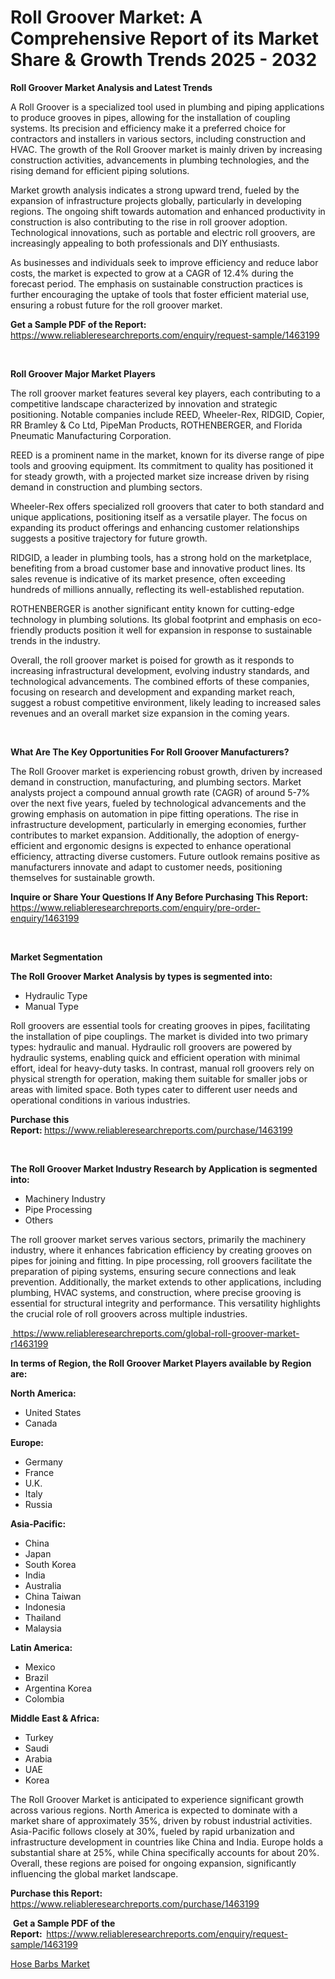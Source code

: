 <p><h1>Roll Groover Market: A Comprehensive Report of its Market Share & Growth Trends 2025 - 2032</h1></p><p><strong>Roll Groover Market Analysis and Latest Trends</strong></p>
<p><p>A Roll Groover is a specialized tool used in plumbing and piping applications to produce grooves in pipes, allowing for the installation of coupling systems. Its precision and efficiency make it a preferred choice for contractors and installers in various sectors, including construction and HVAC. The growth of the Roll Groover market is mainly driven by increasing construction activities, advancements in plumbing technologies, and the rising demand for efficient piping solutions.</p><p>Market growth analysis indicates a strong upward trend, fueled by the expansion of infrastructure projects globally, particularly in developing regions. The ongoing shift towards automation and enhanced productivity in construction is also contributing to the rise in roll groover adoption. Technological innovations, such as portable and electric roll groovers, are increasingly appealing to both professionals and DIY enthusiasts. </p><p>As businesses and individuals seek to improve efficiency and reduce labor costs, the market is expected to grow at a CAGR of 12.4% during the forecast period. The emphasis on sustainable construction practices is further encouraging the uptake of tools that foster efficient material use, ensuring a robust future for the roll groover market.</p></p>
<p><strong>Get a Sample PDF of the Report:&nbsp;</strong> <a href="https://www.reliableresearchreports.com/enquiry/request-sample/1463199?utm_campaign=2478&utm_medium=2&utm_source=Github&utm_content=ia&utm_term=18022025&utm_id=roll-groover">https://www.reliableresearchreports.com/enquiry/request-sample/1463199</a></p>
<p>&nbsp;</p>
<p><strong>Roll Groover Major Market Players</strong></p>
<p><p>The roll groover market features several key players, each contributing to a competitive landscape characterized by innovation and strategic positioning. Notable companies include REED, Wheeler-Rex, RIDGID, Copier, RR Bramley & Co Ltd, PipeMan Products, ROTHENBERGER, and Florida Pneumatic Manufacturing Corporation.</p><p>REED is a prominent name in the market, known for its diverse range of pipe tools and grooving equipment. Its commitment to quality has positioned it for steady growth, with a projected market size increase driven by rising demand in construction and plumbing sectors.</p><p>Wheeler-Rex offers specialized roll groovers that cater to both standard and unique applications, positioning itself as a versatile player. The focus on expanding its product offerings and enhancing customer relationships suggests a positive trajectory for future growth.</p><p>RIDGID, a leader in plumbing tools, has a strong hold on the marketplace, benefiting from a broad customer base and innovative product lines. Its sales revenue is indicative of its market presence, often exceeding hundreds of millions annually, reflecting its well-established reputation.</p><p>ROTHENBERGER is another significant entity known for cutting-edge technology in plumbing solutions. Its global footprint and emphasis on eco-friendly products position it well for expansion in response to sustainable trends in the industry.</p><p>Overall, the roll groover market is poised for growth as it responds to increasing infrastructural development, evolving industry standards, and technological advancements. The combined efforts of these companies, focusing on research and development and expanding market reach, suggest a robust competitive environment, likely leading to increased sales revenues and an overall market size expansion in the coming years.</p></p>
<p>&nbsp;</p>
<p><strong>What Are The Key Opportunities For Roll Groover Manufacturers?</strong></p>
<p><p>The Roll Groover market is experiencing robust growth, driven by increased demand in construction, manufacturing, and plumbing sectors. Market analysts project a compound annual growth rate (CAGR) of around 5-7% over the next five years, fueled by technological advancements and the growing emphasis on automation in pipe fitting operations. The rise in infrastructure development, particularly in emerging economies, further contributes to market expansion. Additionally, the adoption of energy-efficient and ergonomic designs is expected to enhance operational efficiency, attracting diverse customers. Future outlook remains positive as manufacturers innovate and adapt to customer needs, positioning themselves for sustainable growth.</p></p>
<p><strong>Inquire or Share Your Questions If Any Before Purchasing This Report:</strong> <a href="https://www.reliableresearchreports.com/enquiry/pre-order-enquiry/1463199?utm_campaign=2478&utm_medium=2&utm_source=Github&utm_content=ia&utm_term=18022025&utm_id=roll-groover">https://www.reliableresearchreports.com/enquiry/pre-order-enquiry/1463199</a></p>
<p>&nbsp;</p>
<p><strong>Market Segmentation</strong></p>
<p><strong>The Roll Groover Market Analysis by types is segmented into:</strong></p>
<p><ul><li>Hydraulic Type</li><li>Manual Type</li></ul></p>
<p><p>Roll groovers are essential tools for creating grooves in pipes, facilitating the installation of pipe couplings. The market is divided into two primary types: hydraulic and manual. Hydraulic roll groovers are powered by hydraulic systems, enabling quick and efficient operation with minimal effort, ideal for heavy-duty tasks. In contrast, manual roll groovers rely on physical strength for operation, making them suitable for smaller jobs or areas with limited space. Both types cater to different user needs and operational conditions in various industries.</p></p>
<p><strong>Purchase this Report:&nbsp;</strong><a href="https://www.reliableresearchreports.com/purchase/1463199?utm_campaign=2478&utm_medium=2&utm_source=Github&utm_content=ia&utm_term=18022025&utm_id=roll-groover">https://www.reliableresearchreports.com/purchase/1463199</a></p>
<p>&nbsp;</p>
<p><strong>The Roll Groover Market Industry Research by Application is segmented into:</strong></p>
<p><ul><li>Machinery Industry</li><li>Pipe Processing</li><li>Others</li></ul></p>
<p><p>The roll groover market serves various sectors, primarily the machinery industry, where it enhances fabrication efficiency by creating grooves on pipes for joining and fitting. In pipe processing, roll groovers facilitate the preparation of piping systems, ensuring secure connections and leak prevention. Additionally, the market extends to other applications, including plumbing, HVAC systems, and construction, where precise grooving is essential for structural integrity and performance. This versatility highlights the crucial role of roll groovers across multiple industries.</p></p>
<p><a href="https://www.reliableresearchreports.com/global-roll-groover-market-r1463199?utm_campaign=2478&utm_medium=2&utm_source=Github&utm_content=ia&utm_term=18022025&utm_id=roll-groover">&nbsp;https://www.reliableresearchreports.com/global-roll-groover-market-r1463199</a></p>
<p><strong>In terms of Region, the Roll Groover Market Players available by Region are:</strong></p>
<p>
    <p> <strong> North America: </strong>
        <ul>
            <li>United States</li>
            <li>Canada</li>
        </ul>
        </p> 
    <p> <strong> Europe: </strong>
        <ul>
            <li>Germany</li>
            <li>France</li>
            <li>U.K.</li>
            <li>Italy</li>
            <li>Russia</li>
        </ul>
        </p> 
    <p> <strong> Asia-Pacific: </strong>
        <ul>
            <li>China</li>
            <li>Japan</li>
            <li>South Korea</li>
            <li>India</li>
            <li>Australia</li>
            <li>China Taiwan</li>
            <li>Indonesia</li>
            <li>Thailand</li>
            <li>Malaysia</li>
        </ul>
        </p> 
    <p> <strong> Latin America: </strong>
        <ul>
            <li>Mexico</li>
            <li>Brazil</li>
            <li>Argentina Korea</li>
            <li>Colombia</li>
        </ul>
        </p> 
    <p> <strong> Middle East & Africa: </strong>
        <ul>
            <li>Turkey</li>
            <li>Saudi</li>
            <li>Arabia</li>
            <li>UAE</li>
            <li>Korea</li>
        </ul>
    </p>
    </p>
<p><p>The Roll Groover Market is anticipated to experience significant growth across various regions. North America is expected to dominate with a market share of approximately 35%, driven by robust industrial activities. Asia-Pacific follows closely at 30%, fueled by rapid urbanization and infrastructure development in countries like China and India. Europe holds a substantial share at 25%, while China specifically accounts for about 20%. Overall, these regions are poised for ongoing expansion, significantly influencing the global market landscape.</p></p>
<p><strong>Purchase this Report: </strong><a href="https://www.reliableresearchreports.com/purchase/1463199?utm_campaign=2478&utm_medium=2&utm_source=Github&utm_content=ia&utm_term=18022025&utm_id=roll-groover">https://www.reliableresearchreports.com/purchase/1463199</a></p>
<p>&nbsp;<strong>Get a Sample PDF of the Report:&nbsp;&nbsp;</strong><a href="https://www.reliableresearchreports.com/enquiry/request-sample/1463199?utm_campaign=2478&utm_medium=2&utm_source=Github&utm_content=ia&utm_term=18022025&utm_id=roll-groover">https://www.reliableresearchreports.com/enquiry/request-sample/1463199</a></p>
<p><strong></strong></p>
<p><p><a href="https://github.com/xanaanenkaly/Market-Research-Report-List-1/blob/main/hose-barbs-market.md?utm_campaign=2478&utm_medium=2&utm_source=Github&utm_content=ia&utm_term=18022025&utm_id=roll-groover">Hose Barbs Market</a></p></p>